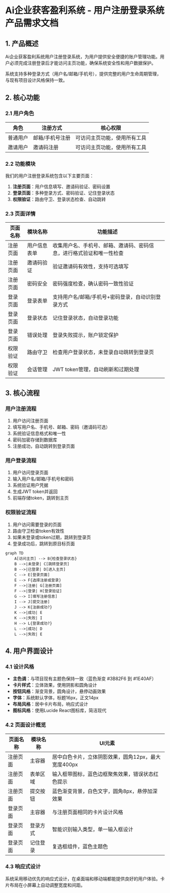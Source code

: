 # Ai企业获客盈利系统 - 用户注册登录系统产品需求文档

## 1. 产品概述

Ai企业获客盈利系统用户注册登录系统，为用户提供安全便捷的账户管理功能。用户必须完成注册登录后才能访问主页功能，确保系统安全性和用户数据保护。

系统支持多种登录方式（用户名/邮箱/手机号），提供完整的用户生命周期管理，与现有项目设计风格保持一致。

## 2. 核心功能

### 2.1 用户角色

| 角色 | 注册方式 | 核心权限 |
|------|----------|----------|
| 普通用户 | 邮箱/手机号注册 | 可访问主页功能，使用所有工具 |
| 邀请用户 | 邀请码注册 | 可访问主页功能，使用所有工具 |

### 2.2 功能模块

我们的用户注册登录系统包含以下主要页面：
1. **注册页面**：用户信息填写、邀请码验证、密码设置
2. **登录页面**：多种登录方式、密码验证、记住登录状态
3. **权限验证**：路由守卫、登录状态检查、自动跳转

### 2.3 页面详情

| 页面名称 | 模块名称 | 功能描述 |
|----------|----------|----------|
| 注册页面 | 用户信息表单 | 收集用户名、手机号、邮箱、邀请码、密码信息，进行格式验证和唯一性检查 |
| 注册页面 | 邀请码验证 | 验证邀请码有效性，支持可选填写 |
| 注册页面 | 密码安全 | 密码强度检查，确认密码一致性验证 |
| 登录页面 | 登录表单 | 支持用户名/邮箱/手机号+密码登录，自动识别登录方式 |
| 登录页面 | 登录状态 | 记住登录状态，自动登录功能 |
| 登录页面 | 错误处理 | 登录失败提示，账户锁定保护 |
| 权限验证 | 路由守卫 | 检查用户登录状态，未登录自动跳转到登录页 |
| 权限验证 | 会话管理 | JWT token管理，自动刷新和过期处理 |

## 3. 核心流程

### 用户注册流程
1. 用户访问注册页面
2. 填写用户名、手机号、邮箱、密码（邀请码可选）
3. 系统验证信息格式和唯一性
4. 密码加密存储到数据库
5. 注册成功，自动跳转到登录页面

### 用户登录流程
1. 用户访问登录页面
2. 输入用户名/邮箱/手机号和密码
3. 系统验证用户凭据
4. 生成JWT token并返回
5. 前端存储token，跳转到主页

### 权限验证流程
1. 用户访问需要登录的页面
2. 路由守卫检查token有效性
3. 如果未登录或token过期，跳转到登录页
4. 登录成功后，跳转到原目标页面

```mermaid
graph TD
    A[访问主页] --> B{检查登录状态}
    B -->|未登录| C[跳转登录页]
    B -->|已登录| D[进入主页]
    C --> E[登录页面]
    E --> F{选择注册或登录}
    F -->|注册| G[注册页面]
    F -->|登录| H[登录验证]
    G --> I[填写注册信息]
    I --> J[提交注册]
    J --> K{注册成功?}
    K -->|成功| E
    K -->|失败| I
    H --> L{登录成功?}
    L -->|成功| D
    L -->|失败| E
```

## 4. 用户界面设计

### 4.1 设计风格

- **主色调**：与项目现有主题色保持一致（蓝色渐变 #3B82F6 到 #1E40AF）
- **卡片样式**：立体效果，使用阴影和圆角设计
- **按钮风格**：渐变背景，圆角设计，悬停动画效果
- **字体**：系统默认字体，标题16px，正文14px
- **布局风格**：居中卡片布局，响应式设计
- **图标风格**：使用Lucide React图标库，简洁现代

### 4.2 页面设计概览

| 页面名称 | 模块名称 | UI元素 |
|----------|----------|--------|
| 注册页面 | 主容器 | 居中白色卡片，立体阴影效果，圆角12px，最大宽度400px |
| 注册页面 | 表单区域 | 输入框带图标，蓝色边框聚焦效果，错误状态红色提示 |
| 注册页面 | 提交按钮 | 蓝色渐变背景，白色文字，圆角8px，悬停加深效果 |
| 登录页面 | 主容器 | 与注册页面相同的卡片设计风格 |
| 登录页面 | 登录方式 | 智能识别输入类型，单一输入框设计 |
| 登录页面 | 记住登录 | 复选框组件，蓝色主题色 |

### 4.3 响应式设计

系统采用移动优先的响应式设计，在桌面端和移动端都能提供良好的用户体验。卡片布局在小屏幕上自动调整宽度和间距。